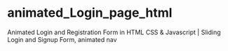 # animated_Login_page_html
Animated Login and Registration Form in HTML CSS &amp; Javascript | Sliding Login and Signup Form, animated nav
